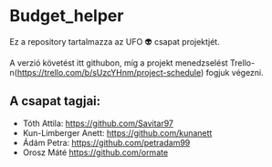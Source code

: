 # Budget_helper
Ez a repository tartalmazza az UFO :alien: csapat projektjét.

A verzió követést itt githubon, míg a projekt menedzselést Trello-n(https://trello.com/b/sUzcYHnm/project-schedule) fogjuk végezni.

## A csapat tagjai:
- Tóth Attila: https://github.com/Savitar97
- Kun-Limberger Anett: https://github.com/kunanett
- Ádám Petra: https://github.com/petradam99
- Orosz Máté https://github.com/ormate
